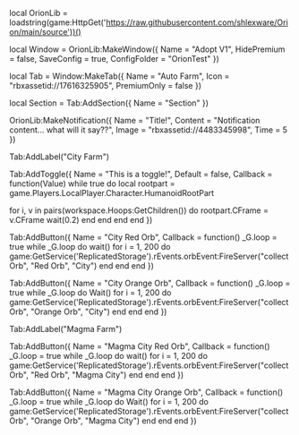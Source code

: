 local OrionLib = loadstring(game:HttpGet('https://raw.githubusercontent.com/shlexware/Orion/main/source'))()

local Window = OrionLib:MakeWindow({
    Name = "Adopt V1",
    HidePremium = false,
    SaveConfig = true,
    ConfigFolder = "OrionTest"
})

local Tab = Window:MakeTab({
    Name = "Auto Farm",
    Icon = "rbxassetid://17616325905",
    PremiumOnly = false
})

local Section = Tab:AddSection({
    Name = "Section"
})

OrionLib:MakeNotification({
    Name = "Title!",
    Content = "Notification content... what will it say??",
    Image = "rbxassetid://4483345998",
    Time = 5
})

Tab:AddLabel("City Farm")

Tab:AddToggle({
    Name = "This is a toggle!",
    Default = false,
    Callback = function(Value)
        while true do
  local rootpart = game.Players.LocalPlayer.Character.HumanoidRootPart

for i, v in pairs(workspace.Hoops:GetChildren()) do rootpart.CFrame = v.CFrame wait(0.2) end end
end
    end
})

Tab:AddButton({
    Name = "City Red Orb",
    Callback = function()
        _G.loop = true
        while _G.loop do
            wait()
            for i = 1, 200 do
                game:GetService('ReplicatedStorage').rEvents.orbEvent:FireServer("collectOrb", "Red Orb", "City")
            end
        end
    end
})

Tab:AddButton({
   Name = "City Orange Orb",
   Callback = function()
     _G.loop = true
     while _G.loop do
       Wait()
       for i = 1, 200 do
         game:GetService('ReplicatedStorage').rEvents.orbEvent:FireServer("collectOrb", "Orange Orb", "City")
            end
        end
    end
})

Tab:AddLabel("Magma Farm")

Tab:AddButton({
    Name = "Magma City Red Orb",
    Callback = function()
        _G.loop = true
        while _G.loop do
            wait()
            for i = 1, 200 do
                game:GetService('ReplicatedStorage').rEvents.orbEvent:FireServer("collectOrb", "Red Orb", "Magma City")
            end
        end
    end
})

Tab:AddButton({
   Name = "Magma City Orange Orb",
   Callback = function()
     _G.loop = true
     while _G.loop do
       Wait()
       for i = 1, 200 do
         game:GetService('ReplicatedStorage').rEvents.orbEvent:FireServer("collectOrb", "Orange Orb", "Magma City")
            end
        end
    end
})
